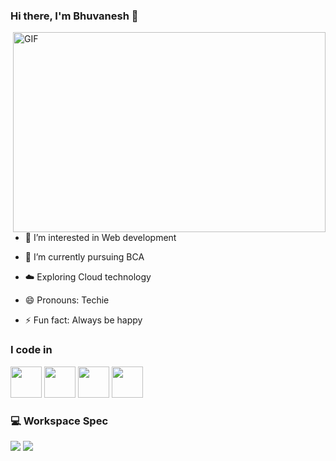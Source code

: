 ### Hi there, I'm Bhuvanesh 👋
<img align="right" alt="GIF" src="https://i.pinimg.com/originals/47/f0/34/47f0342cec72b800463bf003eac1257e.gif" width="500" height="320" />

 - 👀 I’m interested in Web development 
 
 - 🌱 I’m currently pursuing BCA

 - ☁️ Exploring Cloud technology
 
- 😄 Pronouns: Techie

- ⚡ Fun fact: Always be happy

### I code in

<img height="50" width="50" src="https://cdn-icons-png.flaticon.com/512/732/732212.png" /> <img height="50" width="50" src="https://cdn.icon-icons.com/icons2/2107/PNG/512/file_type_css_icon_130661.png" /> <img height="50" width="50" src="https://img.icons8.com/color/48/000000/javascript.png"/> <img height="50" width="50" src="https://img.icons8.com/color/344/python--v1.png"/>

### 💻 Workspace Spec
<img src="https://img.shields.io/badge/NVIDIA-GTX1650-76B900?style=for-the-badge&logo=nvidia&logoColor=white"/> <img src="https://img.shields.io/badge/hp-laptop-0096D6?style=for-the-badge&logo=hp&logoColor=white"/>
